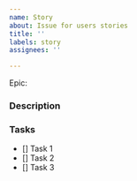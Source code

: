 ```yaml
---
name: Story
about: Issue for users stories
title: ''
labels: story
assignees: ''

---
```


Epic:

### Description

### Tasks

- [] Task 1
- [] Task 2
- [] Task 3
